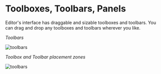 # Toolboxes, Toolbars, Panels

Editor's interface has draggable and sizable toolboxes and toolbars. You can drag and drop any toolboxes and toolbars wherever you like.

*Toolbars*

![toolbars](../screenshots/Interface/006_toolbar.png)

*Toolbox and Toolbar placement zones*

![toolbars](../screenshots/Interface/002_toolboxes.png)
